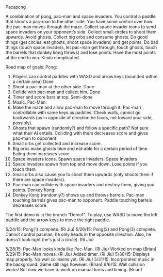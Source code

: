 ﻿Pacapong

A combination of pong, pac-man and space invaders. You control a paddle that shoots a pac-man to the other side. 
You have some control over how the pac-man moves through the maze. Collect space invader icons to send space invaders on your opponent’s side. 
Collect small circles to shoot them upwards. Avoid ghosts. Collect big orbs and consume ghosts. 
Do good things (get circles, eat ghosts, shoot space invaders) and get points. 
Do bad things (touch space invaders, let pac-man get through, touch ghosts, touch the barrels that donkey kong throws) and lose points. 
Have the most points at the end to win. Kinda complicated.

Road map of goals:
Pong:
1)	Players can control paddles with WASD and arrow keys (bounded within a certain area) Done
2)	Shoot a pac-man at the other side. Done
3)	Collide with pac-man and collect him. Done
4)	Timer and score bars at top. Semi-done
5)	Music.
Pac-Man:
1)	Make the maze and allow pac-man to move through it. Pac-man controllable with same keys as paddles. Check walls, cannot go backwards (as in opposite of direction he faces, not toward your side, possibly).
2)	Ghosts that spawn (randomly?) and follow a specific path? Not sure what their AI entails. Colliding with them decreases score and gives pac-man to opponent.
3)	Small orbs get collected and increase score.
4)	Big orbs make ghosts blue and eat-able for a certain period of time. Eating them increases score.
5)	Space invaders icons. Spawn space invaders.
Space Invaders
1)	Space invaders spawn from top and move down. Lose points if you touch them.
2)	Small orbs also cause you to shoot them upwards (only shoots them if there are space invaders).
3)	Pac-man can collide with space invaders and destroy them, giving you points.
Donkey Kong:
1)	Donkey Kong (randomly?) shows up and throws barrels. Pac-man touching barrels gives pac-man to opponent. Paddle touching barrels decreases score.

The first demo is in the branch "Demo1".
To play, use WASD to move the left paddle and the arrow keys to move the right paddle.

5/24/15:
	Pong(1) complete. (Ri Jiu)
5/26/15:
	Pong(2) and Pong(3) complete. Cannot control pacman; he only heads in the opposite direction. Also, he doesn't look right (he's just a 			circle). (Ri Jiu)

5/28/15:
	Pac-Man looks kinda like Pac-Man. (Ri Jiu)
	Worked on map (Brian)
5/29/15:
	Pac-Man moves. (Ri Jiu)
	Added timer. (Ri Jiu)
5/30/15:
	Displays map properly. No wall collisions yet. (Ri Jiu)
5/31/15:
	Incorporated music in the background. Game still lags however. (Brian)
6/6/15:
	Wall collision works! But now we have to work on manual turns and timing. (Brian)
